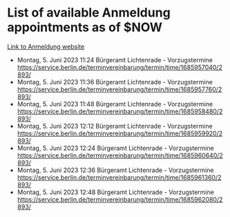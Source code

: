 # List of available Anmeldung appointments as of $NOW
[Link to Anmeldung website](https://service.berlin.de/terminvereinbarung/termin/tag.php?termin=1&anliegen[]=120686&dienstleisterlist=122210,122217,327316,122219,327312,122227,327314,122231,327346,122243,327348,122254,122252,329742,122260,329745,122262,329748,122271,327278,122273,327274,122277,327276,330436,122280,327294,122282,327290,122284,327292,122291,327270,122285,327266,122286,327264,122296,327268,150230,329760,122297,327286,122294,327284,122312,329763,122314,329775,122304,327330,122311,327334,122309,327332,317869,122281,327352,122279,329772,122283,122276,327324,122274,327326,122267,329766,122246,327318,122251,327320,122257,327322,122208,327298,122226,327300&herkunft=http%3A%2F%2Fservice.berlin.de%2Fdienstleistung%2F120686%2F)
- Montag, 5. Juni 2023 11:24 Bürgeramt Lichtenrade - Vorzugstermine https://service.berlin.de/terminvereinbarung/termin/time/1685957040/2893/
- Montag, 5. Juni 2023 11:36 Bürgeramt Lichtenrade - Vorzugstermine https://service.berlin.de/terminvereinbarung/termin/time/1685957760/2893/
- Montag, 5. Juni 2023 11:48 Bürgeramt Lichtenrade - Vorzugstermine https://service.berlin.de/terminvereinbarung/termin/time/1685958480/2893/
- Montag, 5. Juni 2023 12:12 Bürgeramt Lichtenrade - Vorzugstermine https://service.berlin.de/terminvereinbarung/termin/time/1685959920/2893/
- Montag, 5. Juni 2023 12:24 Bürgeramt Lichtenrade - Vorzugstermine https://service.berlin.de/terminvereinbarung/termin/time/1685960640/2893/
- Montag, 5. Juni 2023 12:36 Bürgeramt Lichtenrade - Vorzugstermine https://service.berlin.de/terminvereinbarung/termin/time/1685961360/2893/
- Montag, 5. Juni 2023 12:48 Bürgeramt Lichtenrade - Vorzugstermine https://service.berlin.de/terminvereinbarung/termin/time/1685962080/2893/
